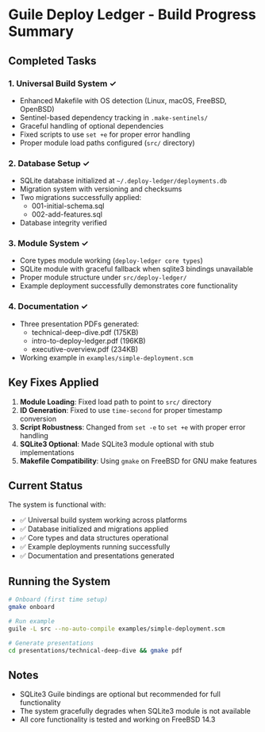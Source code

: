 # Guile Deploy Ledger - Build Progress Summary

## Completed Tasks

### 1. Universal Build System ✓
- Enhanced Makefile with OS detection (Linux, macOS, FreeBSD, OpenBSD)
- Sentinel-based dependency tracking in `.make-sentinels/`
- Graceful handling of optional dependencies
- Fixed scripts to use `set +e` for proper error handling
- Proper module load paths configured (`src/` directory)

### 2. Database Setup ✓
- SQLite database initialized at `~/.deploy-ledger/deployments.db`
- Migration system with versioning and checksums
- Two migrations successfully applied:
  - 001-initial-schema.sql
  - 002-add-features.sql
- Database integrity verified

### 3. Module System ✓
- Core types module working (`deploy-ledger core types`)
- SQLite module with graceful fallback when sqlite3 bindings unavailable
- Proper module structure under `src/deploy-ledger/`
- Example deployment successfully demonstrates core functionality

### 4. Documentation ✓
- Three presentation PDFs generated:
  - technical-deep-dive.pdf (175KB)
  - intro-to-deploy-ledger.pdf (196KB)
  - executive-overview.pdf (234KB)
- Working example in `examples/simple-deployment.scm`

## Key Fixes Applied

1. **Module Loading**: Fixed load path to point to `src/` directory
2. **ID Generation**: Fixed to use `time-second` for proper timestamp conversion
3. **Script Robustness**: Changed from `set -e` to `set +e` with proper error handling
4. **SQLite3 Optional**: Made SQLite3 module optional with stub implementations
5. **Makefile Compatibility**: Using `gmake` on FreeBSD for GNU make features

## Current Status

The system is functional with:
- ✅ Universal build system working across platforms
- ✅ Database initialized and migrations applied
- ✅ Core types and data structures operational
- ✅ Example deployments running successfully
- ✅ Documentation and presentations generated

## Running the System

```bash
# Onboard (first time setup)
gmake onboard

# Run example
guile -L src --no-auto-compile examples/simple-deployment.scm

# Generate presentations
cd presentations/technical-deep-dive && gmake pdf
```

## Notes

- SQLite3 Guile bindings are optional but recommended for full functionality
- The system gracefully degrades when SQLite3 module is not available
- All core functionality is tested and working on FreeBSD 14.3